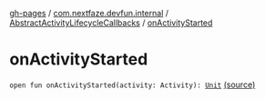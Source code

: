 [gh-pages](../../index.md) / [com.nextfaze.devfun.internal](../index.md) / [AbstractActivityLifecycleCallbacks](index.md) / [onActivityStarted](.)

# onActivityStarted

`open fun onActivityStarted(activity: Activity): `[`Unit`](https://kotlinlang.org/api/latest/jvm/stdlib/kotlin/-unit/index.html) [(source)](https://github.com/NextFaze/dev-fun/tree/master/devfun/src/main/java/com/nextfaze/devfun/internal/ActivityTracking.kt#L27)